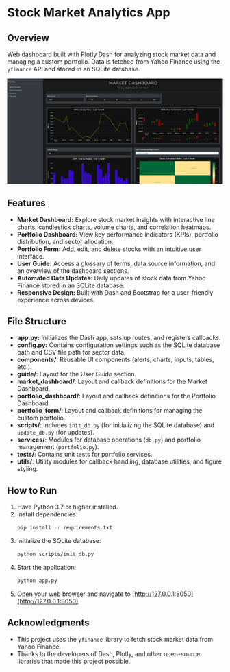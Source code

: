 # Stock Market Analytics App

## Overview

Web dashboard built with Plotly Dash for analyzing stock market data and managing a custom portfolio. Data is fetched from Yahoo Finance using the `yfinance` API and stored in an SQLite database.

![Preview of App](preview.png)

## Features

- **Market Dashboard:** Explore stock market insights with interactive line charts, candlestick charts, volume charts, and correlation heatmaps.
- **Portfolio Dashboard:** View key performance indicators (KPIs), portfolio distribution, and sector allocation.
- **Portfolio Form:** Add, edit, and delete stocks with an intuitive user interface.
- **User Guide:** Access a glossary of terms, data source information, and an overview of the dashboard sections.
- **Automated Data Updates:** Daily updates of stock data from Yahoo Finance stored in an SQLite database.
- **Responsive Design:** Built with Dash and Bootstrap for a user-friendly experience across devices.

## File Structure

- **app.py:** Initializes the Dash app, sets up routes, and registers callbacks.
- **config.py:** Contains configuration settings such as the SQLite database path and CSV file path for sector data.
- **components/**: Reusable UI components (alerts, charts, inputs, tables, etc.).
- **guide/**: Layout for the User Guide section.
- **market_dashboard/**: Layout and callback definitions for the Market Dashboard.
- **portfolio_dashboard/**: Layout and callback definitions for the Portfolio Dashboard.
- **portfolio_form/**: Layout and callback definitions for managing the custom portfolio.
- **scripts/**: Includes `init_db.py` (for initializing the SQLite database) and `update_db.py` (for updates).
- **services/**: Modules for database operations (`db.py`) and portfolio management (`portfolio.py`).
- **tests/**: Contains unit tests for portfolio services.
- **utils/**: Utility modules for callback handling, database utilities, and figure styling.

## How to Run

1. Have Python 3.7 or higher installed.
2. Install dependencies:
    ```bash
    pip install -r requirements.txt
    ```
3. Initialize the SQLite database:
    ```bash
    python scripts/init_db.py
    ```
4. Start the application:
    ```bash
    python app.py
    ```
5. Open your web browser and navigate to [http://127.0.0.1:8050](http://127.0.0.1:8050).

## Acknowledgments

- This project uses the `yfinance` library to fetch stock market data from Yahoo Finance.
- Thanks to the developers of Dash, Plotly, and other open-source libraries that made this project possible.
```